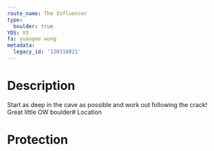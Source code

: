 ```yaml
---
route_name: The Influencer
type:
  boulder: true
YDS: V3
fa: yuangee wong
metadata:
  legacy_id: '120318821'
---
```

# Description
Start as deep in the cave as possible and work out following the crack!  Great little OW boulder# Location
# Protection
